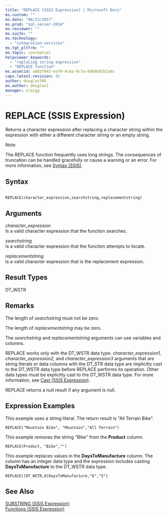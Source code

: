 ```yaml
---
title: "REPLACE (SSIS Expression) | Microsoft Docs"
ms.custom: ""
ms.date: "06/13/2017"
ms.prod: "sql-server-2014"
ms.reviewer: ""
ms.suite: ""
ms.technology: 
  - "integration-services"
ms.tgt_pltfrm: ""
ms.topic: conceptual
helpviewer_keywords: 
  - "replacing string expression"
  - "REPLACE function"
ms.assetid: a6837043-ea70-4c6a-9c7a-6868b02b2adc
caps.latest.revision: 41
author: douglaslMS
ms.author: douglasl
manager: craigg
---
```

# REPLACE (SSIS Expression)
  Returns a character expression after replacing a character string within the expression with either a different character string or an empty string.  
  
> [!NOTE]  
>  The REPLACE function frequently uses long strings. The consequences of truncation can be handled gracefully or cause a warning or an error. For more information, see [Syntax &#40;SSIS&#41;](syntax-ssis.md).  
  
## Syntax  
  
```  
  
REPLACE(character_expression,searchstring,replacementstring)  
```  
  
## Arguments  
 *character_expression*  
 Is a valid character expression that the function searches.  
  
 *searchstring*  
 Is a valid character expression that the function attempts to locate.  
  
 *replacementstring*  
 Is a valid character expression that is the replacement expression.  
  
## Result Types  
 DT_WSTR  
  
## Remarks  
 The length of *searchstring* must not be zero.  
  
 The length of *replacementstring* may be zero.  
  
 The *searchstring* and *replacementstring* arguments can use variables and columns.  
  
 REPLACE works only with the DT_WSTR data type. *character_expression1, character_expression2,* and *character_expression3* arguments that are string literals or data columns with the DT_STR data type are implicitly cast to the DT_WSTR data type before REPLACE performs its operation. Other data types must be explicitly cast to the DT_WSTR data type. For more information, see [Cast &#40;SSIS Expression&#41;](cast-ssis-expression.md).  
  
 REPLACE returns a null result if any argument is null.  
  
## Expression Examples  
 This example uses a string literal. The return result is "All Terrain Bike".  
  
```  
REPLACE("Mountain Bike", "Mountain","All Terrain")  
```  
  
 This example removes the string "Bike" from the **Product** column.  
  
```  
REPLACE(Product, "Bike","")  
```  
  
 This example replaces values in the **DaysToManufacture** column. The column has an integer data type and the expression includes casting **DaysToManufacture** to the DT_WSTR data type.  
  
```  
REPLACE((DT_WSTR,8)DaysToManufacture,"6","5")  
```  
  
## See Also  
 [SUBSTRING &#40;SSIS Expression&#41;](substring-ssis-expression.md)   
 [Functions &#40;SSIS Expression&#41;](functions-ssis-expression.md)  
  
  
